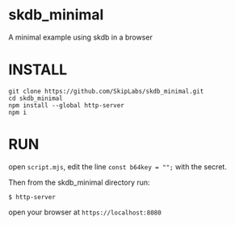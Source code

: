 # skdb_minimal
A minimal example using skdb in a browser

# INSTALL
```
git clone https://github.com/SkipLabs/skdb_minimal.git
cd skdb_minimal
npm install --global http-server
npm i
```

# RUN

open ```script.mjs```, edit the line ```const b64key = "";``` with the secret.

Then from the skdb_minimal directory run:
```
$ http-server
```

open your browser at ```https://localhost:8080```
